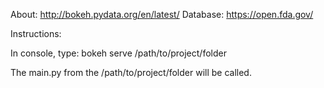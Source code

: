 About: http://bokeh.pydata.org/en/latest/
Database: https://open.fda.gov/

Instructions:

In console, type:  bokeh serve /path/to/project/folder

The main.py from the /path/to/project/folder will be called.

